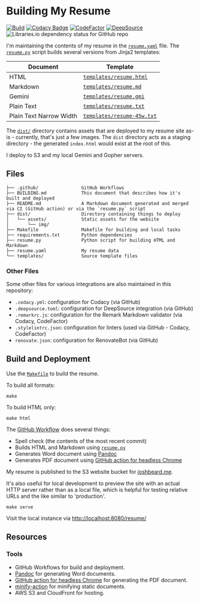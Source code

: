 # Building My Resume

[![Build](https://github.com/joshbeard/resume/actions/workflows/build-deploy.yml/badge.svg)](https://github.com/joshbeard/resume/actions/workflows/build-deploy.yml)
[![Codacy Badge](https://app.codacy.com/project/badge/Grade/4045419784f447ce874f3cdc6d539617)](https://www.codacy.com/gh/joshbeard/resume/dashboard?utm_source=github.com&amp;utm_medium=referral&amp;utm_content=joshbeard/resume&amp;utm_campaign=Badge_Grade)
[![CodeFactor](https://www.codefactor.io/repository/github/joshbeard/resume/badge)](https://www.codefactor.io/repository/github/joshbeard/resume)
[![DeepSource](https://deepsource.io/gh/joshbeard/resume.svg/?label=active+issues&show_trend=true&token=r6oAHM7Ii2Emi_95lfEkNtxX)](https://deepsource.io/gh/joshbeard/resume/?ref=repository-badge)
![Libraries.io dependency status for GitHub repo](https://img.shields.io/librariesio/github/joshbeard/resume)

I'm maintaining the contents of my resume in the [`resume.yaml`](resume.yaml)
file. The [`resume.py`](resume.py) script builds several versions from Jinja2
templates:

| Document                | Template
| ----------------------- | -----------------------------------------
| HTML                    | [`templates/resume.html`](templates/resume.html)
| Markdown                | [`templates/resume.md`](templates/resume.md)
| Gemini                  | [`templates/resume.gmi`](templates/resume.gmi)
| Plain Text              | [`templates/resume.txt`](templates/resume.txt)
| Plain Text Narrow Width | [`templates/resume-45w.txt`](templates/resume-45w.txt)

The [`dist/`](dist) directory contains assets that are deployed to my resume
site as-is - currently, that's just a few images. The `dist` directory acts as a
staging directory - the generated `index.html` would exist at the root of this.

I deploy to S3 and my local Gemini and Gopher servers.

## Files

```plain
├── .github/                GitHub Workflows
├── BUILDING.md             This document that describes how it's built and deployed
├── README.md               A Markdown document generated and merged via CI (GitHub action) or via the `resume.py` script
├── dist/                   Directory containing things to deploy
│   └── assets/             Static assets for the website
│       └── img/
├── Makefile                Makefile for building and local tasks
├── requirements.txt        Python dependencies
├── resume.py               Python script for building HTML and Markdown
├── resume.yaml             My resume data
└── templates/              Source template files
```

### Other Files

Some other files for various integrations are also maintained in this repository:

* `.codacy.yml`: configuration for Codacy (via GitHub)
* `.deepsource.toml`: configuration for DeepSource integration (via GitHub)
* `.remarkrc.js`: configuration for the Remark Markdown validator (via Codacy, CodeFactor)
* `.stylelintrc.json`: configuration for linters (used via GitHub - Codacy, CodeFactor)
* `renovate.json`: configuration for RenovateBot (via GitHub)

## Build and Deployment

Use the [`Makefile`](Makefile) to build the resume.

To build all formats:

```shell
make
```

To build HTML only:

```shell
make html
```

The [GitHub Workflow](.github/workflows/build-deploy.yml) does several things:

* Spell check (the contents of the most recent commit)
* Builds HTML and Markdown using [`resume.py`](resume.py)
* Generates Word document using [Pandoc](https://pandoc.org/)
* Generates PDF document using [GitHub action for headless Chrome](https://github.com/marketplace/actions/setup-chrome)

My resume is published to the S3 website bucket for
[joshbeard.me](https://github.com/joshbeard/joshbeard.me-tf-aws).

It's also useful for local development to preview the site with
an actual HTTP server rather than as a local file, which is helpful for testing
relative URLs and the like similar to 'production'.

```shell
make serve
```

Visit the local instance via <http://localhost:8080/resume/>

## Resources

### Tools

* GitHub Workflows for build and deployment.
* [Pandoc](https://pandoc.org/) for generating Word documents.
* [GitHub action for headless Chrome](https://github.com/marketplace/actions/setup-chrome) for generating the PDF document.
* [minify-action](https://github.com/anthonyftwang/minify-action) for minifying static documents.
* AWS S3 and CloudFront for hosting.
